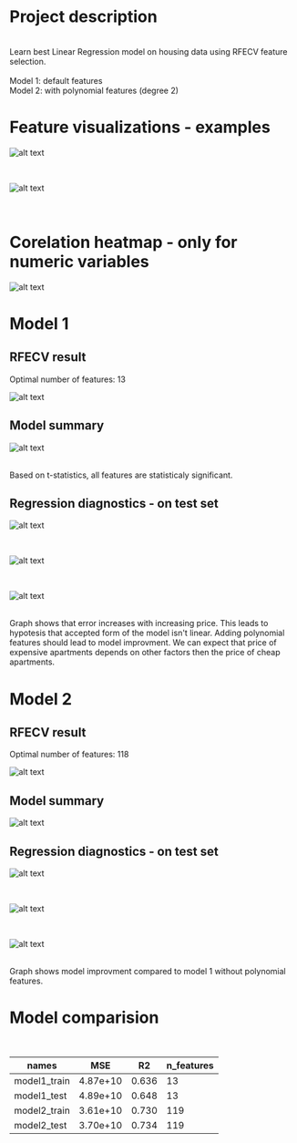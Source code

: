 # Project description
</br>
Learn best Linear Regression model on housing data using RFECV feature selection. </br> </br>
Model 1: default features </br>
Model 2: with polynomial features (degree 2)

# Feature visualizations - examples

![alt text](https://github.com/mateusz-g94/DS-Housing-regression/blob/master/grp/price.png)

</br>

![alt text](https://github.com/mateusz-g94/DS-Housing-regression/blob/master/grp/grade.png)

</br>

# Corelation heatmap - only for numeric variables

![alt text](https://github.com/mateusz-g94/DS-Housing-regression/blob/master/grp/corr.png)

# Model 1
## RFECV result
Optimal number of features: 13
</br>

![alt text](https://github.com/mateusz-g94/DS-Housing-regression/blob/master/grp/model1_rfecv_feature_selection.png)

## Model summary 

![alt text](https://github.com/mateusz-g94/DS-Housing-regression/blob/master/grp/model1_summ.png)

</br>
Based on t-statistics, all features are statisticaly significant. 

## Regression diagnostics - on test set

![alt text](https://github.com/mateusz-g94/DS-Housing-regression/blob/master/grp/model1_test_residuals_hist.png)

</br>

![alt text](https://github.com/mateusz-g94/DS-Housing-regression/blob/master/grp/model1_test_y_vs_prediction.png)

</br>

![alt text](https://github.com/mateusz-g94/DS-Housing-regression/blob/master/grp/model1_test_residuals_vs_y.png)

</br>
Graph shows that error increases with increasing price. This leads to hypotesis that accepted form of the model isn't linear. Adding polynomial features should lead to model improvment. We can expect that price of expensive apartments depends on other factors then the price of cheap apartments.  

# Model 2
## RFECV result
Optimal number of features: 118
</br>

![alt text](https://github.com/mateusz-g94/DS-Housing-regression/blob/master/grp/model2_rfecv_feature_selection.png)

## Model summary 

![alt text](https://github.com/mateusz-g94/DS-Housing-regression/blob/master/grp/model2_summ.png)

## Regression diagnostics - on test set

![alt text](https://github.com/mateusz-g94/DS-Housing-regression/blob/master/grp/model2_test_residuals_hist.png)

</br>

![alt text](https://github.com/mateusz-g94/DS-Housing-regression/blob/master/grp/model2_test_y_vs_prediction.png)

</br>

![alt text](https://github.com/mateusz-g94/DS-Housing-regression/blob/master/grp/model2_test_residuals_vs_y.png)

</br> 
Graph shows model improvment compared to model 1 without polynomial features. 

# Model comparision

</br>

| names | MSE | R2 | n_features |
| ---- | ----- | --- | ---|
| model1_train | 4.87e+10 | 0.636 | 13 |
| model1_test | 4.89e+10 | 0.648 | 13 |
| model2_train | 3.61e+10 | 0.730 | 119 |
| model2_test | 3.70e+10 | 0.734 | 119 |


